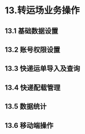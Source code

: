 # 13.转运场业务操作
## 13.1 基础数据设置

## 13.2 账号权限设置
## 13.3 快递运单导入及查询
## 13.4 快递配载管理
## 13.5 数据统计
## 13.6 移动端操作